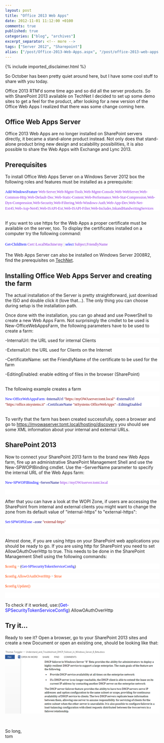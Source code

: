 ```yaml
---
layout: post
title: "Office 2013 Web Apps"
date: 2012-11-01 11:12:00 +0100
comments: true
published: true
categories: ["blog", "archives"]
excerpt_separator: <!-- more -->
tags: ["Server 2012", "Sharepoint"]
alias: ["/post/Office-2013-Web-Apps.aspx", "/post/office-2013-web-apps.aspx"]
---
```

<!-- more -->
{% include imported_disclaimer.html %}
<p>So October has been pretty quiet around here, but I have some cool stuff to share with you today.</p>
<p>Office 2013 RTM'd some time ago and so did all the server products. So with SharePoint 2013 available on TechNet I decided to set up some demo sites to get a feel for the product, after looking for a new version of the Office Web Apps I realized that there was some change coming here.</p>
<h2>Office Web Apps Server</h2>
<p>Office 2013 Web Apps are no longer installed on SharePoint servers directly, it became a stand-alone product instead. Not only does that stand-alone product bring new design and scalability possibilities, it is also possible to share the Web Apps with Exchange and Lync 2013.</p>
<h2>Prerequisites</h2>
<p>To install Office Web Apps Server on a Windows Server 2012 box the following roles and features must be installed as a prerequisite:</p>
<p style="background: white;"><span style="font-family: Lucida Console; font-size: 9pt;"><span style="color: blue;">Add-WindowsFeature</span> <span style="color: blueviolet;">Web-Server<span style="color: darkgray;">,<span style="color: blueviolet;">Web-Mgmt-Tools<span style="color: darkgray;">,<span style="color: blueviolet;">Web-Mgmt-Console<span style="color: darkgray;">,<span style="color: blueviolet;">Web-WebServer<span style="color: darkgray;">,<span style="color: blueviolet;">Web-Common-Http<span style="color: darkgray;">,<span style="color: blueviolet;">Web-Default-Doc<span style="color: darkgray;">,<span style="color: blueviolet;">Web-Static-Content<span style="color: darkgray;">,<span style="color: blueviolet;">Web-Performance<span style="color: darkgray;">,<span style="color: blueviolet;">Web-Stat-Compression<span style="color: darkgray;">,<span style="color: blueviolet;">Web-Dyn-Compression<span style="color: darkgray;">,<span style="color: blueviolet;">Web-Security<span style="color: darkgray;">,<span style="color: blueviolet;">Web-Filtering<span style="color: darkgray;">,<span style="color: blueviolet;">Web-Windows-Auth<span style="color: darkgray;">,<span style="color: blueviolet;">Web-App-Dev<span style="color: darkgray;">,<span style="color: blueviolet;">Web-Net-Ext45<span style="color: darkgray;">,<span style="color: blueviolet;">Web-Asp-Net45<span style="color: darkgray;">,<span style="color: blueviolet;">Web-ISAPI-Ext<span style="color: darkgray;">,<span style="color: blueviolet;">Web-ISAPI-Filter<span style="color: darkgray;">,<span style="color: blueviolet;">Web-Includes<span style="color: darkgray;">,<span style="color: blueviolet;">InkandHandwritingServices</span> </span></span></span></span></span></span></span></span></span></span></span></span></span></span></span></span></span></span></span></span></span></span></span></span></span></span></span></span></span></span></span></span></span></span></span></span></span></span></span></p>
<p><br />If you want to use https for the Web Apps a proper certificate must be available on the server, too. To display the certificates installed on a computer try the following command:<br /><br /><span style="font-family: Lucida Console; font-size: 9pt;"><span style="color: blue;">Get-ChildItem <span style="color: blueviolet;">Cert:\LocalMachine\my</span> <span style="color: darkgray;">|</span> select</span> <span style="color: blueviolet;">Subject<span style="color: darkgray;">,<span style="color: blueviolet;">FriendlyName<span style="color: blue;"> <br /></span><br /></span></span></span></span>The Web Apps Server can also be installed on Windows Server 2008R2, find the prerequisites on <a href="http://technet.microsoft.com/en-us/library/jj219455(v=office.15).aspx">TechNet</a>.</p>
<h2>Installing Office Web Apps Server and creating the farm</h2>
<p>The actual installation of the Server is pretty straightforward, just download the ISO and double click it (love that&hellip;). The only thing you can choose during setup is the installation path.</p>
<p style="background: white;">Once done with the installation, you can go ahead and use PowerShell to create a new Web Apps Farm. Not surprisingly the cmdlet to be used is New-OfficeWebAppsFarm, the following parameters have to be used to create a farm:</p>
<p style="background: white;">-InternalUrl: the URL used for internal Clients</p>
<p style="background: white;">-ExternalUrl: the URL used for Clients on the Internet</p>
<p style="background: white;">-CertificateName: set the FriendlyName of the certificate to be used for the farm</p>
<p style="background: white;">-EditingEnabled: enable editing of files in the browser (SharePoint)</p>
<p style="background: white;"><br />The following example creates a farm</p>
<p style="background: white;"><span style="font-family: Lucida Console; font-size: 9pt;"><span style="color: blue;">New-OfficeWebAppsFarm</span> <span style="color: navy;">-InternalUrl</span> <span style="color: darkred;">"https://myOWAserver.tomt.local"</span> <span style="color: navy;">-ExternalUrl</span> <span style="color: darkred;">"https://office.ntsystems.it"</span> <span style="color: navy;">&ndash;CertificateName</span> <span style="color: darkred;">"ntSystems OfficeWebApps"</span> <span style="color: navy;">&ndash;EditingEnabled </span></span></p>
<p><br />To verify that the farm has been created successfully, open a browser and go to <a href="https://myowaserver.tomt.local/hosting/discovery">https://myowaserver.tomt.local/hosting/discovery</a> you should see some XML information about your internal and external URLs.</p>
<h2>SharePoint 2013</h2>
<p>Now to connect your SharePoint 2013 farm to the brand new Web Apps farm, fire up an administrative SharePoint Management Shell and use the New-SPWOPIBinding cmdlet. Use the &ndash;ServerName parameter to specify the internal URL of the Web Apps farm:</p>
<p style="background: white;"><span style="font-family: Lucida Console; font-size: 9pt;"><span style="color: blue;">New-SPWOPIBinding</span> <span style="color: navy;">-ServerName</span> <span style="color: blueviolet;">https://myOWAserver.tomt.local</span> </span></p>
<p style="background: white;">&nbsp;</p>
<p>After that you can have a look at the WOPI Zone, if users are accessing the SharePoint from internal and external clients you might want to change the zone from its default value of "internal-https" to "external-https":</p>
<p style="background: white;"><span style="font-family: Lucida Console; font-size: 9pt;"><span style="color: blue;">Set-SPWOPIZone</span> <span style="color: navy;">&ndash;zone</span> <span style="color: darkred;">"external-https"</span> </span></p>
<p style="background: white;">&nbsp;</p>
<p>Almost done, if you are using https on your SharePoint web applications you should be ready to go. If you are using http for SharePoint you need to set AllowOAuthOverHttp to true. This needs to be done in the SharePoint Management Shell using the following commands:</p>
<p style="background: white;"><span style="font-family: Lucida Console; font-size: 9pt;"><span style="color: orangered;">$config</span> <span style="color: darkgray;">=</span> (<span style="color: blue;">Get-SPSecurityTokenServiceConfig</span>) </span></p>
<p style="background: white;"><span style="font-family: Lucida Console; font-size: 9pt;"><span style="color: orangered;">$config<span style="color: darkgray;">.</span>AllowOAuthOverHttp <span style="color: darkgray;">=</span> $true</span> </span></p>
<p style="background: white;"><span style="font-family: Lucida Console; font-size: 9pt;"><span style="color: orangered;">$config<span style="color: darkgray;">.</span>Update()</span> </span></p>
<p style="background: white;">&nbsp;</p>
<p>To check if it worked, use:(<span style="color: blue;">Get-SPSecurityTokenServiceConfig</span>)<span style="color: darkgray;">.</span>AllowOAuthOverHttp </p>
<h2>Try it&hellip;</h2>
<p>Ready to see it? Open a browser, go to your SharePoint 2013 sites and create a new Document or open an existing one, should be looking like that:</p>
<p><img src="/assets/110112_1016_Office2013W1.png" alt="" /></p>
<p>&nbsp;</p>
<p>So long,<br />tom</p>
